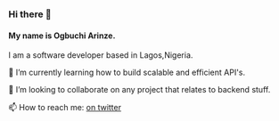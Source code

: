 ### Hi there 👋

#### My name is Ogbuchi Arinze.

I am a software developer based in Lagos,Nigeria. <br>


🌱 I’m currently learning how to build scalable and efficient API's.<br>

👯 I’m looking to collaborate on any project that relates to backend stuff.<br>

📫 How to reach me: [on twitter](www.twitter.com/arinze_xavier)<br>

<!--
**blackxavier/blackxavier** is a ✨ _special_ ✨ repository because its `README.md` (this file) appears on your GitHub profile.

Here are some ideas to get you started:

- 🔭 I’m currently working on ...
- 🌱 I’m currently learning ...
- 👯 I’m looking to collaborate on ...
- 🤔 I’m looking for help with ...
- 💬 Ask me about ...
- 📫 How to reach me: ...
- 😄 Pronouns: ...
- ⚡ Fun fact: ...
-->
